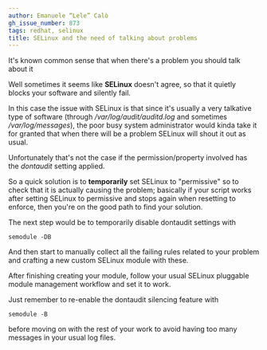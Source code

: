 ```yaml
---
author: Emanuele “Lele” Calò
gh_issue_number: 873
tags: redhat, selinux
title: SELinux and the need of talking about problems
---
```


It's known common sense that when there's a problem you should talk about it

Well sometimes it seems like **SELinux** doesn't agree, so that it quietly blocks your software and silently fail.

In this case the issue with SELinux is that since it's usually a very talkative type of software (through */var/log/audit/auditd.log* and sometimes */var/log/messages*), the poor busy system administrator would kinda take it for granted that when there will be a problem SELinux will shout it out as usual.

Unfortunately that's not the case if the permission/property involved has the *dontaudit* setting applied.

So a quick solution is to **temporarily** set SELinux to "permissive" so to check that it is actually causing the problem; basically if your script works after setting SELinux to permissive and stops again when resetting to enforce, then you're on the good path to find your solution.

The next step would be to temporarily disable dontaudit settings with

```
semodule -DB
```
And then start to manually collect all the failing rules related to your problem and crafting a new custom SELinux module with these.

After finishing creating your module, follow your usual SELinux pluggable module management workflow and set it to work.

Just remember to re-enable the dontaudit silencing feature with

```
semodule -B
```
before moving on with the rest of your work to avoid having too many messages in your usual log files.
